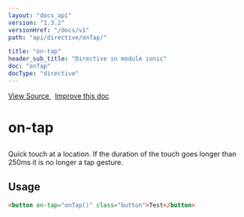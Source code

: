 ```yaml
---
layout: "docs_api"
version: "1.3.2"
versionHref: "/docs/v1"
path: "api/directive/onTap/"

title: "on-tap"
header_sub_title: "Directive in module ionic"
doc: "onTap"
docType: "directive"
---
```


<div class="improve-docs">
<a href='http://github.com/driftyco/ionic/tree/1.x/js/angular/directive/gesture.js#L24'>
View Source
</a>
&nbsp;
<a href='http://github.com/driftyco/ionic/edit/1.x/js/angular/directive/gesture.js#L24'>
Improve this doc
</a>
</div>




<h1 class="api-title">

on-tap



</h1>





Quick touch at a location. If the duration of the touch goes
longer than 250ms it is no longer a tap gesture.









<h2 id="usage">Usage</h2>

```html
<button on-tap="onTap()" class="button">Test</button>
```









